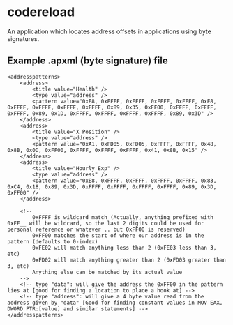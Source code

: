 # codereload
An application which locates address offsets in applications using byte signatures.

## Example .apxml (byte signature) file

	<addresspatterns>
		<address>
			<title value="Health" />
			<type value="address" />
			<pattern value="0xE8, 0xFFFF, 0xFFFF, 0xFFFF, 0xFFFF, 0xE8, 0xFFFF, 0xFFFF, 0xFFFF, 0xFFFF, 0x89, 0x35, 0xFF00, 0xFFFF, 0xFFFF, 0xFFFF, 0x89, 0x1D, 0xFFFF, 0xFFFF, 0xFFFF, 0xFFFF, 0x89, 0x3D" />
		</address>
		<address>
			<title value="X Position" />
			<type value="address" />
			<pattern value="0xA1, 0xFD05, 0xFD05, 0xFFFF, 0xFFFF, 0x48, 0x8B, 0x0D, 0xFF00, 0xFFFF, 0xFFFF, 0xFFFF, 0x41, 0x8B, 0x15" />
		</address>
		<address>
			<title value="Hourly Exp" />
			<type value="address" />
			<pattern value="0xE8, 0xFFFF, 0xFFFF, 0xFFFF, 0xFFFF, 0x83, 0xC4, 0x18, 0x89, 0x3D, 0xFFFF, 0xFFFF, 0xFFFF, 0xFFFF, 0x89, 0x3D, 0xFF00" />
		</address>
		
		<!-- 	
			0xFFFF is wildcard match (Actually, anything prefixed with 0xFF__ will be wildcard, so the last 2 digits could be used for personal reference or whatever .. but 0xFF00 is reserved)
			0xFF00 matches the start of where our address is in the pattern (defaults to 0-index)
			0xFE02 will match anything less than 2 (0xFE03 less than 3, etc)
			0xFD02 will match anything greater than 2 (0xFD03 greater than 3, etc)
			Anything else can be matched by its actual value
		-->
		<!-- type "data": will give the address the 0xFF00 in the pattern lies at [good for finding a location to place a hook at] -->
		<!-- type "address": will give a 4 byte value read from the address given by "data" [Good for finding constant values in MOV EAX, DWORD PTR:[value] and similar statements] -->
	</addresspatterns>
